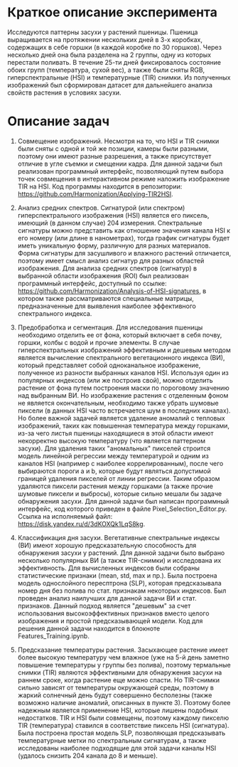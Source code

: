 # Краткое описание эксперимента 

Исследуются паттерны засухи у растений пшеницы. Пшеница выращивается на протяжении нескольких дней в 3-х коробках, содержащих в себе горшки (в каждой коробке по 30 горшков). Через несколько дней она была разделена на 2 группы, одну из которых перестали поливать. В течение 25-ти дней фиксировалось состояние обоих групп (температура, сухой вес), а также были сняты RGB, гиперспектральные (HSI) и температурные (TIR) снимки. Из полученных изображений был сформирован датасет для дальнейшего анализа свойств растения в условиях засухи. 

# Описание задач

1. Совмещение изображений. Несмотря на то, что HSI и TIR снимки были сняты с одной и той же позиции, камеры были разными, поэтому они имеют разные разрешения, а также присутствует отличие в угле съемки и смещении кадра. Для данной задачи был реализован программный интерфейс, позволяющий путем выбора точек совмещения в интерактивном режиме наложить изображение TIR на HSI. Код программы находится в репозитории: https://github.com/Harmonization/Applying-TIR2HSI.

2. Анализ средних спектров. Сигнатурой (или спектром) гиперспектрального изображения (HSI) является его пиксель, имеющий (в данном случае) 204 измерения. Спектральные сигнатуры можно представить как отношение значения канала HSI к его номеру (или длине в нанометрах), тогда график сигнатуры будет иметь уникальную форму, различную для разных материалов. Форма сигнатуры для засушливого и влажного растений отличается, поэтому имеет смысл анализ сигнатур для разных областей изображения. Для анализа средних спектров (сигнатур) в выбранной области изображения (ROI) был реализован программный интерфейс, доступный по ссылке: https://github.com/Harmonization/Analysis-of-HSI-signatures, в котором также рассматриваются специальные матрицы, предназначенные для выявления наиболее эффективного спектрального индекса. 

3. Предобработка и сегментация. Для исследования пшеницы необходимо отделить ее от фона, который включает в себя почву, горшки, колбы с водой и прочие элементы. В случае гиперспектральных изображений эффективным и дешевым методом является вычисление спектрального вегетационного индекса (ВИ), который представляет собой одноканальное изображение, полученное из разности выбранных каналов HSI. Используя один из популярных индексов (или же построив свой), можно отделить растение от фона путем построения маски по пороговому значению над выбранным ВИ. Но изображение растения с отделенным фоном не является окончательным, необходимо также убрать шумовые пиксели (в данных HSI часто встречается шум в последних каналах). Но более важной задачей является удаление аномалий с тепловых изображений, таких как повышенная температура между горшками, из-за чего листья пшеницы находящиеся в этой области имеют некорректно высокую температуру (что является паттерном засухи). Для удаления таких "аномальных" пикселей строится модель линейной регрессии между температурой и одним из каналов HSI (например с наиболее коррелированным), после чего выбираются пороги a и b, которые будут являться допустимой границей удаления пикселей от линии регрессии. Таким образом удаляются пиксели растения между горшками (а также прочие шумовые пиксели и выбросы), которые сильно мешали бы задаче обнаружения засухи. Для данной задачи был написан программный интерфейс, код которого приведен в файле Pixel_Selection_Editor.py. Ссылка на исполняемый файл: https://disk.yandex.ru/d/3dKOXQk1LqS8kg.

4. Классификация дня засухи. Вегетативные спектральные индексы (ВИ) имеют хорошую предсказательную способность для обнаружения засухи у растений. Для данной задачи было выбрано несколько популярных ВИ (а также TIR-снимки) и исследована их эффективность. Для вычисленных индексов были собраны статистические признаки (mean, std, max и пр.). Была построена модель однослойного пересптрона (SLP), которая предсказывала номер дня без полива по стат. признакам некоторых индексов. Был проведен анализ наилучших для данной задачи ВИ и стат. признаков. Данный подход является "дешевым" за счет использования высокоэффективных признаков вместо целого изображения и простой предсказывающей модели. Код для решения данной задачи находится в блокноте Features_Training.ipynb.

5. Предсказание температуры растения. Засыхающее растение имеет более высокую температуру чем влажное (уже на 5-й день заметно повышение температуры у группы без полива), поэтому термальные снимки (TIR) являются эффективными для обнаружения засухи на раннем сроке, когда растение еще можно спасти. Но TIR-снимки сильно зависят от температуры окружающей среды, поэтому в жаркий солнечный день будут совершенно бесполезны (также возможно наличие аномалий, описанных в пункте 3). Поэтому более надежным является применение HSI, которые лишены подобных недостатков. TIR и HSI были совмещены, поэтому каждому пикселю TIR (температура) ставился в соответствие пиксель HSI (сигнатура). Была построена простая модель SLP, позволяющая предсказывать температурные метки по спектральным сигнатурам, а также исследованы наиболее подходящие для этой задачи каналы HSI (удалось снизить 204 канала до 8 и меньше).



